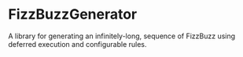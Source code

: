 FizzBuzzGenerator
=================

A library for generating an infinitely-long, sequence of FizzBuzz using deferred execution and configurable rules.
